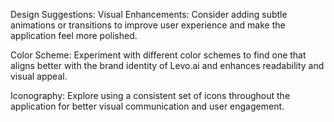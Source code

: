 Design Suggestions:
Visual Enhancements: Consider adding subtle animations or transitions to improve user experience and make the application feel more polished.

Color Scheme: Experiment with different color schemes to find one that aligns better with the brand identity of Levo.ai and enhances readability and visual appeal.

Iconography: Explore using a consistent set of icons throughout the application for better visual communication and user engagement.
